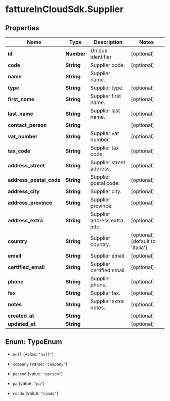 # fattureInCloudSdk.Supplier

## Properties

Name | Type | Description | Notes
------------ | ------------- | ------------- | -------------
**id** | **Number** | Unique identifier | [optional] 
**code** | **String** | Supplier code. | [optional] 
**name** | **String** | Supplier name. | 
**type** | **String** | Supplier type. | [optional] 
**first_name** | **String** | Supplier first name. | [optional] 
**last_name** | **String** | Supplier last name. | [optional] 
**contact_person** | **String** |  | [optional] 
**vat_number** | **String** | Supplier vat number. | [optional] 
**tax_code** | **String** | Supplier tax code. | [optional] 
**address_street** | **String** | Supplier street address. | [optional] 
**address_postal_code** | **String** | Supplier postal code. | [optional] 
**address_city** | **String** | Supplier city. | [optional] 
**address_province** | **String** | Supplier province. | [optional] 
**address_extra** | **String** | Supplier address extra info. | [optional] 
**country** | **String** | Supplier country. | [optional] [default to &#39;Italia&#39;]
**email** | **String** | Supplier email. | [optional] 
**certified_email** | **String** | Supplier certified email. | [optional] 
**phone** | **String** | Supplier phone. | [optional] 
**fax** | **String** | Supplier fax. | [optional] 
**notes** | **String** | Supplier extra notes. | [optional] 
**created_at** | **String** |  | [optional] 
**updated_at** | **String** |  | [optional] 



## Enum: TypeEnum


* `null` (value: `"null"`)

* `company` (value: `"company"`)

* `person` (value: `"person"`)

* `pa` (value: `"pa"`)

* `condo` (value: `"condo"`)




